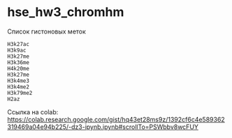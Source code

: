 # hse_hw3_chromhm

Список гистоновых меток

    H3k27ac
    H3k9ac
    H3k27me
    H3k36me
    H4k20me
    H3k27me
    H3k4me3
    H3k4me2
    H3k79me2
    H2az

Cсылка на colab: https://colab.research.google.com/gist/hq43et28ms9z/1392cf6c4e589362319469a04e94b225/-dz3-ipynb.ipynb#scrollTo=PSWbbv8wcFUY
